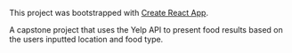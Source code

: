 This project was bootstrapped with [Create React App](https://github.com/facebook/create-react-app).

A capstone project that uses the Yelp API to present food results based on the users inputted
location and food type.
